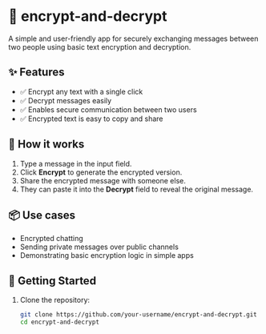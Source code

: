 # 🔐 encrypt-and-decrypt

A simple and user-friendly app for securely exchanging messages between two people using basic text encryption and decryption.

## ✨ Features

- ✅ Encrypt any text with a single click  
- ✅ Decrypt messages easily  
- ✅ Enables secure communication between two users  
- ✅ Encrypted text is easy to copy and share

## 🧠 How it works

1. Type a message in the input field.
2. Click **Encrypt** to generate the encrypted version.
3. Share the encrypted message with someone else.
4. They can paste it into the **Decrypt** field to reveal the original message.

## 📦 Use cases

- Encrypted chatting
- Sending private messages over public channels
- Demonstrating basic encryption logic in simple apps

## 🚀 Getting Started

1. Clone the repository:
   ```bash
   git clone https://github.com/your-username/encrypt-and-decrypt.git
   cd encrypt-and-decrypt
